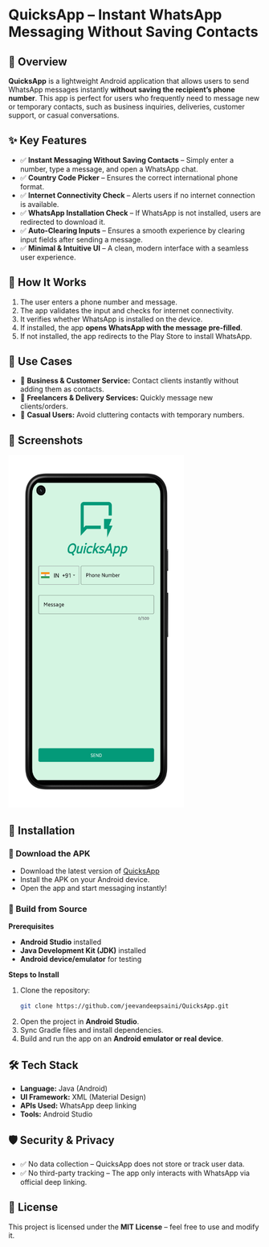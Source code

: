 # QuicksApp – Instant WhatsApp Messaging Without Saving Contacts

## 🚀 Overview

**QuicksApp** is a lightweight Android application that allows users to send WhatsApp messages instantly **without saving the recipient’s phone number**. This app is perfect for users who frequently need to message new or temporary contacts, such as business inquiries, deliveries, customer support, or casual conversations.

## ✨ Key Features

- ✅ **Instant Messaging Without Saving Contacts** – Simply enter a number, type a message, and open a WhatsApp chat.
- ✅ **Country Code Picker** – Ensures the correct international phone format.
- ✅ **Internet Connectivity Check** – Alerts users if no internet connection is available.
- ✅ **WhatsApp Installation Check** – If WhatsApp is not installed, users are redirected to download it.
- ✅ **Auto-Clearing Inputs** – Ensures a smooth experience by clearing input fields after sending a message.
- ✅ **Minimal & Intuitive UI** – A clean, modern interface with a seamless user experience.

## 📌 How It Works

1. The user enters a phone number and message.
2. The app validates the input and checks for internet connectivity.
3. It verifies whether WhatsApp is installed on the device.
4. If installed, the app **opens WhatsApp with the message pre-filled**.
5. If not installed, the app redirects to the Play Store to install WhatsApp.

## 📌 Use Cases

- 💼 **Business & Customer Service:** Contact clients instantly without adding them as contacts.
- 🚚 **Freelancers & Delivery Services:** Quickly message new clients/orders.
- 👥 **Casual Users:** Avoid cluttering contacts with temporary numbers.

## 📸 Screenshots

<img src="https://raw.githubusercontent.com/jeevandeepsaini/QuicksApp/main/screenshots/Screenshot.png" width="350" height="700"/>

## 📲 Installation

### 💺 Download the APK

- Download the latest version of [QuicksApp](https://github.com/jeevandeepsaini/QuicksApp/releases/download/v1.0.0/QuicksApp.apk)
- Install the APK on your Android device.
- Open the app and start messaging instantly!

### 💺 Build from Source

**Prerequisites**
- **Android Studio** installed
- **Java Development Kit (JDK)** installed
- **Android device/emulator** for testing

**Steps to Install**
1. Clone the repository:
   ```sh
   git clone https://github.com/jeevandeepsaini/QuicksApp.git
   ```
2. Open the project in **Android Studio**.
3. Sync Gradle files and install dependencies.
4. Build and run the app on an **Android emulator or real device**.

## 🛠️ Tech Stack

- **Language:** Java (Android)
- **UI Framework:** XML (Material Design)
- **APIs Used:** WhatsApp deep linking
- **Tools:** Android Studio

## 🛡️ Security & Privacy

- ✅ No data collection – QuicksApp does not store or track user data.
- ✅ No third-party tracking – The app only interacts with WhatsApp via official deep linking.

## 📝 License

This project is licensed under the **MIT License** – feel free to use and modify it.

